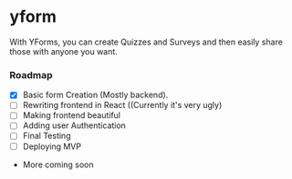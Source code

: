 # yform

With YForms, you can create Quizzes and Surveys and then easily share those with anyone you want. <br>



### Roadmap
- [x] Basic form Creation (Mostly backend).
- [ ] Rewriting frontend in React ((Currently it's very ugly)
- [ ] Making frontend beautiful
- [ ] Adding user Authentication
- [ ] Final Testing
- [ ] Deploying MVP <br>
- More coming soon
